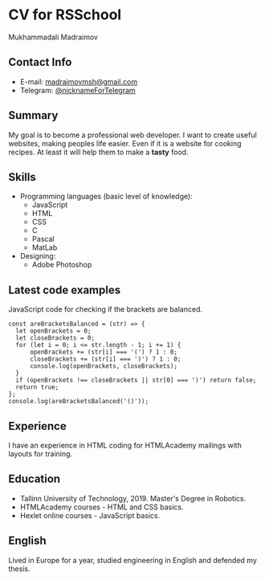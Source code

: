 # CV for RSSchool
Mukhammadali Madraimov

## Contact Info
* E-mail: [madraimovmsh@gmail.com](mailto:madraimovmsh@gmail.com)
* Telegram: [@nicknameForTelegram](https://t.me/nicknameForTelegram)

## Summary
My goal is to become a professional web developer. I want to create useful websites, making peoples life easier. Even if it is a website for cooking recipes. At least it will help them to make a **tasty** food.

## Skills
* Programming languages (basic level of knowledge):
  * JavaScript
  * HTML
  * CSS
  * C
  * Pascal
  * MatLab
* Designing:
  * Adobe Photoshop

## Latest code examples
JavaScript code for checking if the brackets are balanced.

    const areBracketsBalanced = (str) => {
      let openBrackets = 0;
      let closeBrackets = 0;
      for (let i = 0; i <= str.length - 1; i += 1) {
          openBrackets += (str[i] === '(') ? 1 : 0;
          closeBrackets += (str[i] === ')') ? 1 : 0;
          console.log(openBrackets, closeBrackets);
      }
      if (openBrackets !== closeBrackets || str[0] === ')') return false;
      return true;
    };
    console.log(areBracketsBalanced('()'));

## Experience
I have an experience in HTML coding for HTMLAcademy mailings with layouts for training.

## Education
* Tallinn University of Technology, 2019. Master's Degree in Robotics.
* HTMLAcademy courses - HTML and CSS basics.
* Hexlet online courses - JavaScript basics.

## English
Lived in Europe for a year, studied engineering in English and defended my thesis.